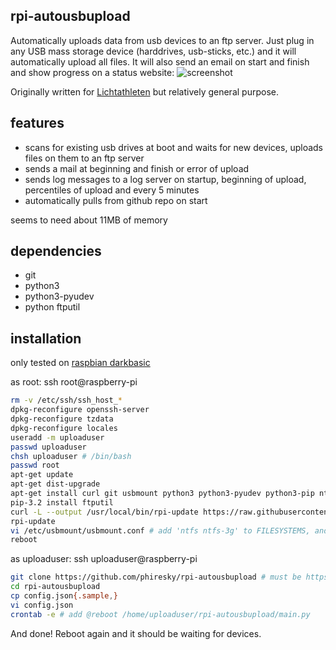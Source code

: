 rpi-autousbupload
---
Automatically uploads data from usb devices to an ftp server.
Just plug in any USB mass storage device (harddrives, usb-sticks, etc.) and it will automatically upload all files. It will also send an email on start and finish and show progress on a status website: ![screenshot](http://i.imgur.com/xKxw1rE.png)

Originally written for [Lichtathleten](http://lichtathleten.com/) but relatively general purpose.

features
---
- scans for existing usb drives at boot and waits for new devices, uploads files on them to an ftp server
- sends a mail at beginning and finish or error of upload
- sends log messages to a log server on startup, beginning of upload, percentiles of upload and every 5 minutes
- automatically pulls from github repo on start

seems to need about 11MB of memory

dependencies
---
* git
* python3
* python3-pyudev
* python ftputil

installation
---
only tested on [raspbian darkbasic](http://www.linuxsystems.it/raspbian-wheezy-armhf-raspberry-pi-minimal-image/)

as root: ssh root@raspberry-pi
```bash
rm -v /etc/ssh/ssh_host_*
dpkg-reconfigure openssh-server
dpkg-reconfigure tzdata
dpkg-reconfigure locales
useradd -m uploaduser
passwd uploaduser
chsh uploaduser # /bin/bash
passwd root
apt-get update 
apt-get dist-upgrade
apt-get install curl git usbmount python3 python3-pyudev python3-pip ntfs-3g
pip-3.2 install ftputil
curl -L --output /usr/local/bin/rpi-update https://raw.githubusercontent.com/Hexxeh/rpi-update/master/rpi-update && chmod +x /usr/local/bin/rpi-update
rpi-update
vi /etc/usbmount/usbmount.conf # add 'ntfs ntfs-3g' to FILESYSTEMS, and "-fstype=vfat,utf8" to FS_MOUNTOPTIONS
reboot
```
as uploaduser: ssh uploaduser@raspberry-pi
```bash
git clone https://github.com/phiresky/rpi-autousbupload # must be https for auto updating
cd rpi-autousbupload
cp config.json{.sample,}
vi config.json
crontab -e # add @reboot /home/uploaduser/rpi-autousbupload/main.py
```
And done!
Reboot again and it should be waiting for devices.



